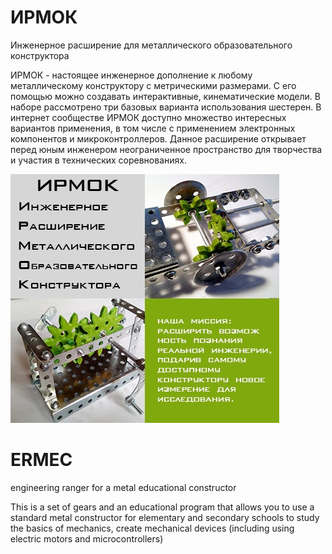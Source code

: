 # ИРМОК

Инженерное расширение для металлического образовательного конструктора 

ИРМОК - настоящее инженерное дополнение к любому металлическому конструктору с метрическими размерами. С его помощью можно создавать интерактивные, кинематические модели. В наборе рассмотрено три базовых варианта использования шестерен. В интернет сообществе ИРМОК доступно множество интересных вариантов применения, в том числе с применением электронных компонентов и микроконтроллеров. Данное расширение открывает перед юным инженером неограниченное пространство для творчества и участия в технических соревнованиях. 

![AD](/picture/Logo_AD.jpg)

# ERMEC

engineering ranger for a metal educational constructor

This is a set of gears and an educational program that allows you to use a standard metal constructor for elementary and secondary schools to study the basics of mechanics, create mechanical devices (including using electric motors and microcontrollers)

